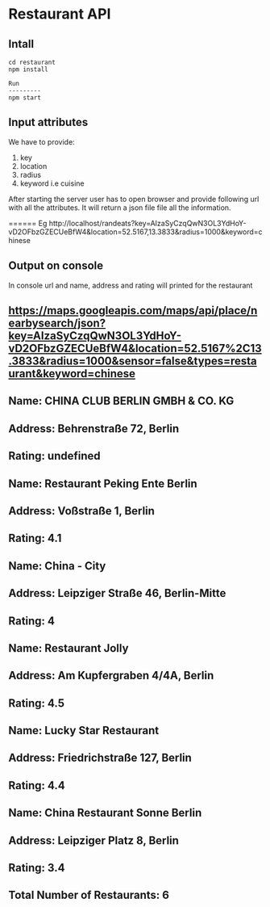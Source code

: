 Restaurant API
========

Intall
------------
``````
cd restaurant
npm install

Run
---------
npm start
````````

Input attributes
---------
We have to provide: 
1. key
2. location
3. radius
4. keyword i.e cuisine

After starting the server user has to open browser and provide following url with all the attributes. It will return a json file file all the information.

======
Eg
http://localhost/randeats?key=AIzaSyCzqQwN3OL3YdHoY-vD2OFbzGZECUeBfW4&location=52.5167,13.3833&radius=1000&keyword=chinese


Output on console
----------
In console url and name, address and rating will printed for the restaurant

https://maps.googleapis.com/maps/api/place/nearbysearch/json?key=AIzaSyCzqQwN3OL3YdHoY-vD2OFbzGZECUeBfW4&location=52.5167%2C13.3833&radius=1000&sensor=false&types=restaurant&keyword=chinese
----------
Name:  CHINA CLUB BERLIN GMBH & CO. KG
----------
Address:  Behrenstraße 72, Berlin
----------
Rating:  undefined
----------
Name:  Restaurant Peking Ente Berlin
----------
Address:  Voßstraße 1, Berlin
----------
Rating:  4.1
----------
Name:  China - City
----------
Address:  Leipziger Straße 46, Berlin-Mitte
----------
Rating:  4
----------
Name:  Restaurant Jolly
----------
Address:  Am Kupfergraben 4/4A, Berlin
----------
Rating:  4.5
----------
Name:  Lucky Star Restaurant
----------
Address:  Friedrichstraße 127, Berlin
----------
Rating:  4.4
----------
Name:  China Restaurant Sonne Berlin
----------
Address:  Leipziger Platz 8, Berlin
----------
Rating:  3.4
----------
Total Number of Restaurants: 6
----------
